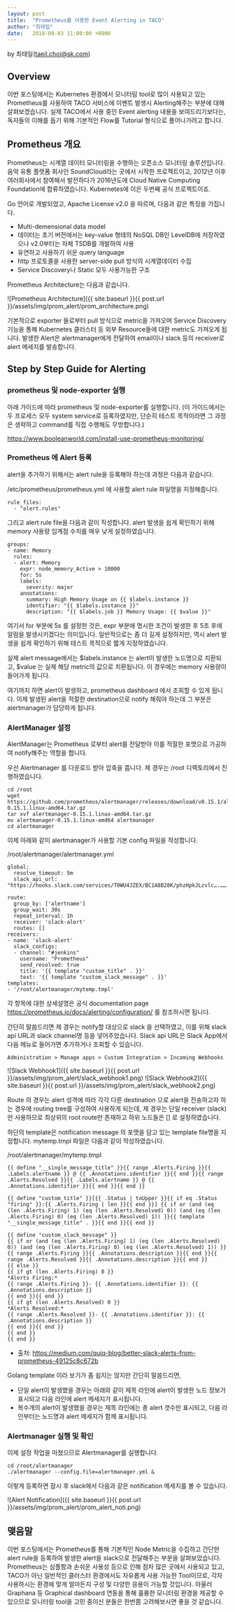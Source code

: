```yaml
---
layout: post
title:  "Prometheus를 이용한 Event Alerting in TACO"
author: "최태일"
date:   2018-09-03 11:00:00 +0900
---
```


<p>by 최태일(<a href="mailto:taeil.choi@sk.com">taeil.choi@sk.com</a>)</p>

## Overview
이번 포스팅에서는 Kubernetes 환경에서 모니터링 tool로 많이 사용되고 있는 Prometheus를 사용하여 TACO 서비스에 이벤트 발생시 Alerting해주는 부분에 대해 살펴보겠습니다. 실제 TACO에서 사용 중인 Event alerting 내용을 보여드리기보다는, 독자들의 이해를 돕기 위해 기본적인 Flow를 Tutorial 형식으로 풀어나가려고 합니다.


## Prometheus 개요
Prometheus는 시계열 데이터 모니터링을 수행하는 오픈소스 모니터링 솔루션입니다.
음악 유통 플랫폼 회사인 SoundCloud라는 곳에서 시작한 프로젝트이고, 2012년 이후 여러회사에서 참여해서 발전하다가 2016년도에 Cloud Native Computing Foundation에 합류하였습니다.  Kubernetes에 이은 두번째 공식 프로젝트이죠.

Go 언어로 개발되었고, Apache License v2.0 을 따르며, 다음과 같은 특징을 가집니다.

- Multi-demensional data model
- 데이터는 초기 버전에서는 key-value 형태의 NoSQL DB인 LevelDB에 저장하였으나 v2.0부터는 자체 TSDB를 개발하여 사용
- 유연하고 사용하기 쉬운 query language
- http 프로토콜을 사용한 server-side pull 방식의 시계열데이터 수집
- Service Discovery나 Static 모두 사용가능한 구조

Prometheus Architecture는 다음과 같습니다.

![Prometheus Architecture]({{ site.baseurl }}{{ post.url }}/assets/img/prom_alert/prom_architecture.png)

기본적으로 exporter 들로부터 pull 방식으로 metric을 가져오며 Service Discovery 기능을 통해 Kubernetes 클러스터 등 외부 Resource들에 대한 metric도 가져오게 됩니다. 발생한 Alert은 alertmanager에게 전달하여 email이나 slack 등의 receiver로 alert 메세지를 발송합니다.


## Step by Step Guide for Alerting

### prometheus 및 node-exporter 실행

아래 가이드에 따라 prometheus 및 node-exporter를 실행합니다.
(이 가이드에서는 두 프로세스 모두 system service로 등록하였지만, 단순히 테스트 목적이라면 그 과정은 생략하고 command를 직접 수행해도 무방합니다.)

<https://www.booleanworld.com/install-use-prometheus-monitoring/>


### Prometheus 에 Alert 등록

alert을 추가하기 위해서는 alert rule을 등록해야 하는데 과정은 다음과 같습니다.

/etc/prometheus/prometheus.yml 에 사용할 alert rule 파일명을 지정해줍니다.

```
rule_files:
  - "alert.rules"
```

그리고 alert rule file을 다음과 같이 작성합니다.  alert 발생을 쉽게 확인하기 위해 memory 사용량 임계점 수치를 매우 낮게 설정하였습니다.

```
groups:
- name: Memory
  rules:
  - alert: Memory
    expr: node_memory_Active > 10000
    for: 5s
    labels:
      severity: major
    annotations:
      summary: High Memory Usage on {{ $labels.instance }}
      identifier: "{{ $labels.instance }}"
      description: "{{ $labels.job }} Memory Usage: {{ $value }}"
```

여기서 for 부분에 5s 를 설정한 것은, expr 부분에 명시한 조건이 발생한 후 5초 후에 알람을 발생시키겠다는 의미입니다.
일반적으로는 좀 더 길게 설정하지만, 역시 alert 발생을 쉽게 확인하기 위해 테스트 목적으로 짧게 지정하였습니다.

실제 alert message에서는 $labels.instance 는 alert이 발생한 노드명으로 치환되고, $value 는 실제 해당 metric의 값으로 치환됩니다.  이 경우에는 memory 사용량이 들어가게 됩니다.

여기까지 하면 alert이 발생하고, prometheus dashboard 에서 조회할 수 있게 됩니다. 
이제 발생된 alert을 적절한 destination으로 notify 해줘야 하는데 그 부분은 alertmanager가 담당하게 됩니다.


### AlertManager 설정

AlertManager는 Prometheus 로부터 alert를 전달받아 이를 적절한 포맷으로 가공하여 notify해주는 역할을 합니다.

우선 Alertmanager 를 다운로드 받아 압축을 풉니다. 제 경우는 /root 디렉토리에서 진행하였습니다.

```
cd /root
wget https://github.com/prometheus/alertmanager/releases/download/v0.15.1/alertmanager-0.15.1.linux-amd64.tar.gz
tar xvf alertmanager-0.15.1.linux-amd64.tar.gz
mv alertmanager-0.15.1.linux-amd64 alertmanager
cd alertmanager
```

이제 아래와 같이 alertmanager가 사용할 기본 config 파일을 작성합니다.

/root/alertmanager/alertmanager.yml
```
global:
  resolve_timeout: 5m
  slack_api_url: "https://hooks.slack.com/services/T0WU4JZEX/BC1A8B28K/phzHpkJLzvlc….……..”

route:
  group_by: ['alertname']
  group_wait: 30s
  repeat_interval: 1h
  receiver: 'slack-alert'
  routes: []
receivers:
- name: 'slack-alert'
  slack_configs:
  - channel: "#jenkins"
    username: "Prometheus"
    send_resolved: true
    title: '{{ template "custom_title" . }}'
    text: '{{ template "custom_slack_message" . }}'
templates:
- '/root/alertmanager/mytemp.tmpl'
```

각 항목에 대한 상세설명은 공식 documentation page https://prometheus.io/docs/alerting/configuration/ 를 참조하시면 됩니다.

간단히 말씀드리면 제 경우는 notify할 대상으로 slack 을 선택하였고, 이를 위해 slack api URL과 slack channel명 등을 넣어주었습니다.
Slack api URL은 Slack App에서 다음 메뉴로 들어가면 추가하거나 조회할 수 있습니다.

```
Administration > Manage apps > Custom Integration > Incoming Webhooks
```

![Slack Webhook1]({{ site.baseurl }}{{ post.url }}/assets/img/prom_alert/slack_webhook1.png)
![Slack Webhook2]({{ site.baseurl }}{{ post.url }}/assets/img/prom_alert/slack_webhook2.png)


Route 의 경우는 alert 성격에 따라 각각 다른 destination 으로 alert을 전송하고자 하는 경우에 routing tree를 구성하여 사용하게 되는데, 제 경우는 단일 receiver (slack)만 사용하므로 최상위의 root route만 존재하고 하위 노드들은 [] 로 설정하였습니다.

하단의 template은 notification message 의 포맷을 담고 있는 template file명을 지정합니다.
mytemp.tmpl 파일은 다음과 같이 작성하였습니다.

/root/alertmanager/mytemp.tmpl
```
{{ define "__single_message_title" }}{{ range .Alerts.Firing }}{{ .Labels.alertname }} @ {{ .Annotations.identifier }}{{ end }}{{ range .Alerts.Resolved }}{{ .Labels.alertname }} @ {{ .Annotations.identifier }}{{ end }}{{ end }}

{{ define "custom_title" }}[{{ .Status | toUpper }}{{ if eq .Status "firing" }}:{{ .Alerts.Firing | len }}{{ end }}] {{ if or (and (eq (len .Alerts.Firing) 1) (eq (len .Alerts.Resolved) 0)) (and (eq (len .Alerts.Firing) 0) (eq (len .Alerts.Resolved) 1)) }}{{ template "__single_message_title" . }}{{ end }}{{ end }}

{{ define "custom_slack_message" }}
{{ if or (and (eq (len .Alerts.Firing) 1) (eq (len .Alerts.Resolved) 0)) (and (eq (len .Alerts.Firing) 0) (eq (len .Alerts.Resolved) 1)) }}
{{ range .Alerts.Firing }}{{ .Annotations.description }}{{ end }}{{ range .Alerts.Resolved }}{{ .Annotations.description }}{{ end }}
{{ else }}
{{ if gt (len .Alerts.Firing) 0 }}
*Alerts Firing:*
{{ range .Alerts.Firing }}- {{ .Annotations.identifier }}: {{ .Annotations.description }}
{{ end }}{{ end }}
{{ if gt (len .Alerts.Resolved) 0 }}
*Alerts Resolved:*
{{ range .Alerts.Resolved }}- {{ .Annotations.identifier }}: {{ .Annotations.description }}
{{ end }}{{ end }}
{{ end }}
{{ end }}
```
- 출처: https://medium.com/quiq-blog/better-slack-alerts-from-prometheus-49125c8c672b

Golang template 이라 보기가 좀 쉽지는 않지만 간단히 말씀드리면,
- 단일 alert이 발생했을 경우는 아래와 같이 제목 라인에 alert이 발생한 노드 정보가 표시되고 다음 라인에 alert 메세지가 표시됩니다.
- 복수개의 alert이 발생했을 경우는 제목 라인에는 총 alert 갯수만 표시되고, 다음 라인부터는 노드명과 alert 메세지가 함께 표시됩니다.


### Alertmanager 실행 및 확인

이제 설정 작업을 마쳤으므로 Alertmanager를 실행합니다.

```
cd /root/alertmanager
./alertmanager --config.file=alertmanager.yml &
```

이렇게 등록하면 잠시 후 slack에서 다음과 같은 notification 메세지를 볼 수 있습니다.

![Alert Notification]({{ site.baseurl }}{{ post.url }}/assets/img/prom_alert/prom_alert_noti.png)


## 맺음말

이번 포스팅에서는 Prometheus를 통해 기본적인 Node Metric을 수집하고 간단한 alert rule을 등록하여 발생한 alert을 slack으로 전달해주는 부분을 살펴보았습니다. Prometheus는 심플함과 손쉬운 사용성 등으로 인해 점차 많은 곳에서 사용되고 있고, TACO가 아닌 일반적인 클러스터 환경에서도 자유롭게 사용 가능한 Tool이므로, 각자 사용하시는 환경에 맞게 얼마든지 구성 및 다양한 응용이 가능할 것입니다. 아울러 Graphana 등 Graphical dashboard 연동을 통해 훌륭한 모니터링 환경을 제공할 수 있으므로 모니터링 tool을 고민 중이신 분들은  한번쯤 고려해보시면 좋을 것 같습니다.
